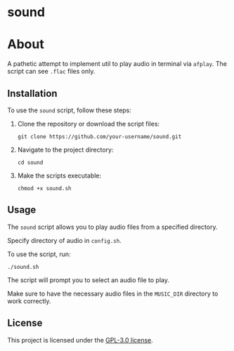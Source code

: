 # sound

# About

A pathetic attempt to implement util to play audio in terminal via `afplay`. The script can see `.flac` files only.

## Installation

To use the `sound` script, follow these steps:

1. Clone the repository or download the script files:
   ```
   git clone https://github.com/your-username/sound.git
   ```

2. Navigate to the project directory:
   ```
   cd sound
   ```

3. Make the scripts executable:
   ```
   chmod +x sound.sh
   ```

## Usage

The `sound` script allows you to play audio files from a specified directory.

Specify directory of audio in `config.sh`.

To use the script, run:

```
./sound.sh
```

The script will prompt you to select an audio file to play.

Make sure to have the necessary audio files in the `MUSIC_DIR` directory to work correctly.

## License

This project is licensed under the [GPL-3.0 license](LICENSE).
